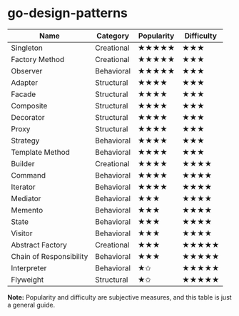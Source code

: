 # go-design-patterns

| Name                    | Category   | Popularity | Difficulty |
|-------------------------|------------|------------|------------|
| Singleton               | Creational | ★★★★★      | ★★★        |
| Factory Method          | Creational | ★★★★★      | ★★★        |
| Observer                | Behavioral | ★★★★★      | ★★★        |
| Adapter                 | Structural | ★★★★       | ★★★        |
| Facade                  | Structural | ★★★★       | ★★★        |
| Composite               | Structural | ★★★★       | ★★★        |
| Decorator               | Structural | ★★★★       | ★★★        |
| Proxy                   | Structural | ★★★★       | ★★★        |
| Strategy                | Behavioral | ★★★★       | ★★★        |
| Template Method         | Behavioral | ★★★★       | ★★★        |
| Builder                 | Creational | ★★★★       | ★★★★       |
| Command                 | Behavioral | ★★★★       | ★★★★       |
| Iterator                | Behavioral | ★★★★       | ★★★★       |
| Mediator                | Behavioral | ★★★        | ★★★★       |
| Memento                 | Behavioral | ★★★        | ★★★★       |
| State                   | Behavioral | ★★★        | ★★★★       |
| Visitor                 | Behavioral | ★★★        | ★★★★       |
| Abstract Factory        | Creational | ★★★        | ★★★★★      |
| Chain of Responsibility | Behavioral | ★★★        | ★★★★★      |
| Interpreter             | Behavioral | ★✩         | ★★★★★      |
| Flyweight               | Structural | ★✩         | ★★★★★      |


**Note:** Popularity and difficulty are subjective measures, and this table is just a general guide.

